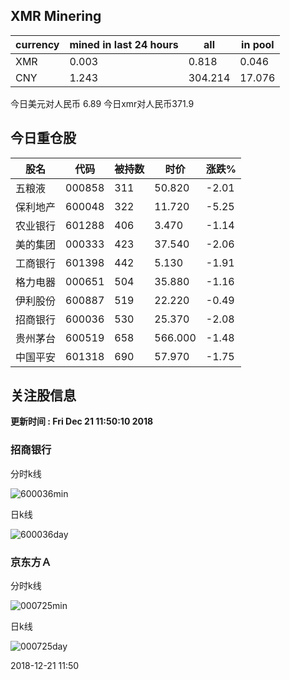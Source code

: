 ## XMR Minering

|currency|mined in last 24 hours|all|in pool|
|---|---|---|---|
|XMR|0.003|0.818|0.046|
|CNY|1.243|304.214|17.076|

今日美元对人民币 6.89	今日xmr对人民币371.9


## 今日重仓股 

|股名|代码|被持数|时价|涨跌%|
|---|---|---|---|---|
|五粮液|000858|311|50.820|-2.01|
|保利地产|600048|322|11.720|-5.25|
|农业银行|601288|406|3.470|-1.14|
|美的集团|000333|423|37.540|-2.06|
|工商银行|601398|442|5.130|-1.91|
|格力电器|000651|504|35.880|-1.16|
|伊利股份|600887|519|22.220|-0.49|
|招商银行|600036|530|25.370|-2.08|
|贵州茅台|600519|658|566.000|-1.48|
|中国平安|601318|690|57.970|-1.75|

## 关注股信息
**更新时间 : Fri Dec 21 11:50:10 2018**
### 招商银行 
分时k线

![600036min](http://image.sinajs.cn/newchart/min/n/sh600036.gif)

日k线

![600036day](http://image.sinajs.cn/newchart/daily/n/sh600036.gif)

### 京东方Ａ 
分时k线

![000725min](http://image.sinajs.cn/newchart/min/n/sz000725.gif)

日k线

![000725day](http://image.sinajs.cn/newchart/daily/n/sz000725.gif)

2018-12-21 11:50